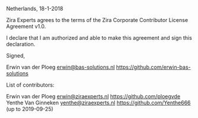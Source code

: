 Netherlands, 18-1-2018

Zira Experts agrees to the terms of the Zira Corporate Contributor License
Agreement v1.0.

I declare that I am authorized and able to make this agreement and sign this
declaration.

Signed,

Erwin van der Ploeg erwin@bas-solutions.nl https://github.com/erwin-bas-solutions

List of contributors:

Erwin van der Ploeg erwin@ziraexperts.nl https://github.com/ploegvde
Yenthe Van Ginneken yenthe@ziraexperts.nl https://github.com/Yenthe666 (up to 2019-09-25)
